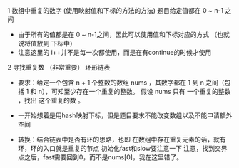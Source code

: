 



1 数组中重复的数字  (使用映射值和下标的方法的方法)  题目给定值都在 0 ~ n-1 之间 
-   由于所有的值都是在 0 ~ n-1之间，因此可以使用值和下标对应的方式 （也就说将值放到 下标中）	
-   注意这里的 i++并不是每一次都使用，而是在有continue的时候才使用

2 寻找重复数 （非常重要）    环形链表
-   要求：给定一个包含 n + 1 个整数的数组 nums ，其数字都在 1 到 n 之间（包括 1 和 n），可知至少存在一个重复的整数。
假设 nums 只有 一个重复的整数 ，找出 这个重复的数 。

-   一开始想着是用hash映射下标，但是题目要求不能改变数组以及不能申请额外空间
-   转换：结合链表中是否有环的思路，也即 在数组中存在重复元素的话，就有环，环的入口就是重复的节点
初始化fast和slow要注意一下
注意，找到交界点之后，fast需要回到0，而不是nums[0]，我在这里错了。

